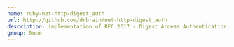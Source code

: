 ```yaml
---
name: ruby-net-http-digest_auth
url: http://github.com/drbrain/net-http-digest_auth
description: implementation of RFC 2617 - Digest Access Authentication. URL : http://github.com/drbrain/net-http-digest_auth Groups : None
group: None
---
```

